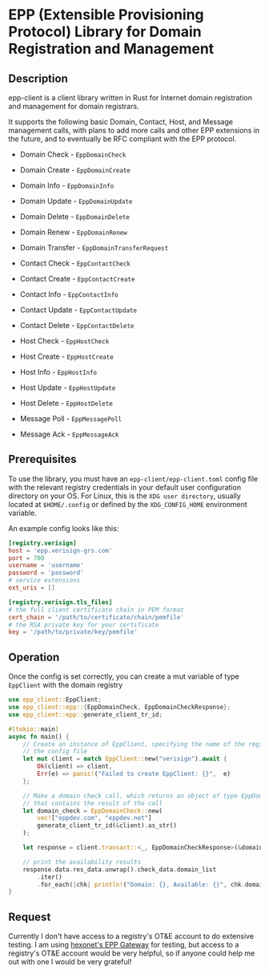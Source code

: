 # EPP (Extensible Provisioning Protocol) Library for Domain Registration and Management

## Description

epp-client is a client library written in Rust for Internet domain registration and management for domain registrars.

It supports the following basic Domain, Contact, Host, and Message management calls, with plans to add more calls
and other EPP extensions in the future, and to eventually be RFC compliant with the EPP protocol.

- Domain Check - `EppDomainCheck`
- Domain Create - `EppDomainCreate`
- Domain Info - `EppDomainInfo`
- Domain Update - `EppDomainUpdate`
- Domain Delete - `EppDomainDelete`
- Domain Renew - `EppDomainRenew`
- Domain Transfer - `EppDomainTransferRequest`

- Contact Check - `EppContactCheck`
- Contact Create - `EppContactCreate`
- Contact Info - `EppContactInfo`
- Contact Update - `EppContactUpdate`
- Contact Delete - `EppContactDelete`

- Host Check - `EppHostCheck`
- Host Create - `EppHostCreate`
- Host Info - `EppHostInfo`
- Host Update - `EppHostUpdate`
- Host Delete - `EppHostDelete`

- Message Poll - `EppMessagePoll`
- Message Ack - `EppMessageAck`

## Prerequisites

To use the library, you must have an `epp-client/epp-client.toml` config file with the relevant registry
credentials in your default user configuration directory on your OS. For Linux, this is the `XDG user directory`,
usually located at `$HOME/.config` or defined by the `XDG_CONFIG_HOME` environment variable.

An example config looks like this:

```toml
[registry.verisign]
host = 'epp.verisign-grs.com'
port = 700
username = 'username'
password = 'password'
# service extensions
ext_uris = []

[registry.verisign.tls_files]
# the full client certificate chain in PEM format
cert_chain = '/path/to/certificate/chain/pemfile'
# the RSA private key for your certificate
key = '/path/to/private/key/pemfile'
```

## Operation

Once the config is set correctly, you can create a mut variable of type `EppClient`
with the domain registry

```rust
use epp_client::EppClient;
use epp_client::epp::{EppDomainCheck, EppDomainCheckResponse};
use epp_client::epp::generate_client_tr_id;

#[tokio::main]
async fn main() {
    // Create an instance of EppClient, specifying the name of the registry as in
    // the config file
    let mut client = match EppClient::new("verisign").await {
        Ok(client) => client,
        Err(e) => panic!("Failed to create EppClient: {}",  e)
    };

    // Make a domain check call, which returns an object of type EppDomainCheckResponse
    // that contains the result of the call
    let domain_check = EppDomainCheck::new(
        vec!["eppdev.com", "eppdev.net"]
        generate_client_tr_id(&client).as_str()
    );

    let response = client.transact::<_, EppDomainCheckResponse>(&domain_check).await.unwrap();

    // print the availability results
    response.data.res_data.unwrap().check_data.domain_list
        .iter()
        .for_each(|chk| println!("Domain: {}, Available: {}", chk.domain.name, chk.domain.available));
}
```

## Request

Currently I don't have access to a registry's OT&E account to do extensive testing. I am using [hexonet's EPP Gateway](https://wiki.hexonet.net/wiki/EPP_Gateway) for testing, but access to a registry's OT&E account would be very helpful, so if anyone could help me out with one I would be very grateful!